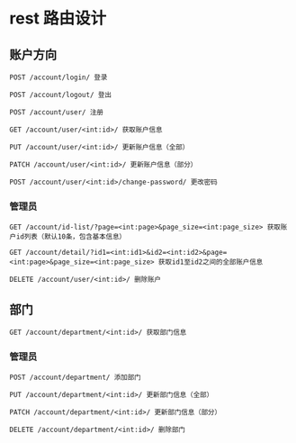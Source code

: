# rest 路由设计

## 账户方向

    POST /account/login/ 登录

    POST /account/logout/ 登出

    POST /account/user/ 注册

    GET /account/user/<int:id>/ 获取账户信息

    PUT /account/user/<int:id>/ 更新账户信息（全部）

    PATCH /account/user/<int:id>/ 更新账户信息（部分）

    POST /account/user/<int:id>/change-password/ 更改密码


### 管理员

    GET /account/id-list/?page=<int:page>&page_size=<int:page_size> 获取账户id列表（默认10条，包含基本信息）

    GET /account/detail/?id1=<int:id1>&id2=<int:id2>&page=<int:page>&page_size=<int:page_size> 获取id1至id2之间的全部账户信息

    DELETE /account/user/<int:id>/ 删除账户


## 部门

    GET /account/department/<int:id>/ 获取部门信息


### 管理员

    POST /account/department/ 添加部门

    PUT /account/department/<int:id>/ 更新部门信息（全部）

    PATCH /account/department/<int:id>/ 更新部门信息（部分）

    DELETE /account/department/<int:id>/ 删除部门